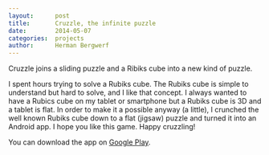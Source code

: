 ```yaml
---
layout:      post
title:       Cruzzle, the infinite puzzle
date:        2014-05-07
categories:  projects
author:      Herman Bergwerf
---
```

Cruzzle joins a sliding puzzle and a Ribiks cube into a new kind of puzzle.

I spent hours trying to solve a Rubiks cube. The Rubiks cube is simple to
understand but hard to solve, and I like that concept. I always wanted to have a
Rubics cube on my tablet or smartphone but a Rubiks cube is 3D and a tablet is
flat. In order to make it a possible anyway (a little), I crunched the well
known Rubiks cube down to a flat (jigsaw) puzzle and turned it into an Android
app. I hope you like this game. Happy cruzzling!

You can download the app on [Google Play](https://play.google.com/store/apps/details?id=com.hermanbergwerf.cruzzle).
